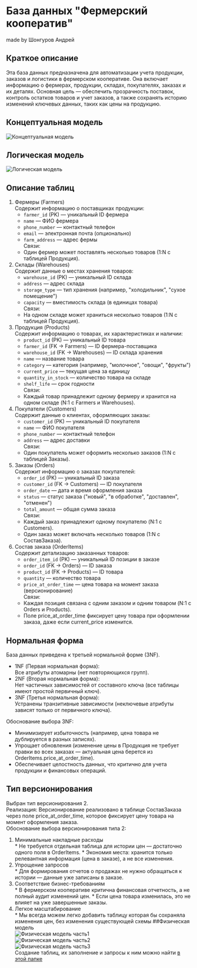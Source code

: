 # База данных "Фермерский кооператив"

made by Шонгуров Андрей
## Краткое описание
Эта база данных предназначена для автоматизации учета продукции, заказов и логистики в фермерском кооперативе. Она включает информацию о фермерах, продукции, складах, покупателях, заказах и их деталях. Основная цель — обеспечить прозрачность поставок, контроль остатков товаров и учет заказов, а также сохранять историю изменений ключевых данных, таких как цены на продукцию.
## Концептуальная модель
![Концептуальная модель](https://github.com/user-attachments/assets/ecb0428e-92ab-48d3-875d-d5a78c675ad8)
## Логическая модель
![Логическая модель](https://github.com/user-attachments/assets/bf50c28d-d047-45c5-b882-4fe1bab97f49)
## Описание таблиц
1. Фермеры (Farmers)  
  Содержит информацию о поставщиках продукции:
    * `farmer_id` (PK) — уникальный ID фермера
    * `name` — ФИО фермера
    * `phone_number` — контактный телефон
    * `email` — электронная почта (опционально)
    * `farm_address` — адрес фермы  
  Связи:
   * Один фермер может поставлять несколько товаров (1:N с таблицей Продукция).
2. Склады (Warehouses)  
  Содержит данные о местах хранения товаров:
    * `warehouse_id` (PK) — уникальный ID склада
    * `address` — адрес склада
    * `storage_type` — тип хранения (например, "холодильник", "сухое помещение")
    * `capacity` — вместимость склада (в единицах товара)  
  Связи:
    * На одном складе может храниться несколько товаров (1:N с таблицей Продукция).
3. Продукция (Products)  
  Содержит информацию о товарах, их характеристиках и наличии:
    * `product_id` (PK) — уникальный ID товара
    * `farmer_id` (FK → Farmers) — ID фермера-поставщика
    * `warehouse_id` (FK → Warehouses) — ID склада хранения
    * `name` — название товара
    * `category` — категория (например, "молочное", "овощи", "фрукты")
    * `current_price` — текущая цена за единицу
    * `quantity_in_stock` — количество товара на складе
    * `shelf_life` — срок годности  
  Связи:
    * Каждый товар принадлежит одному фермеру и хранится на одном складе (N:1 с Farmers и Warehouses).
4. Покупатели (Customers)  
  Содержит данные о клиентах, оформляющих заказы:
    * `customer_id` (PK) — уникальный ID покупателя
    * `name` — ФИО покупателя
    * `phone_number` — контактный телефон
    * `address` — адрес доставки  
  Связи:
    * Один покупатель может оформить несколько заказов (1:N с таблицей Заказы).
5. Заказы (Orders)  
  Содержит информацию о заказах покупателей:
    * `order_id` (PK) — уникальный ID заказа
    * `customer_id` (FK → Customers) — ID покупателя
    * `order_date` — дата и время оформления заказа
    * `status` — статус заказа ("новый", "в обработке", "доставлен", "отменен")
    * `total_amount` — общая сумма заказа  
  Связи:
    * Каждый заказ принадлежит одному покупателю (N:1 с Customers).
    * Один заказ может включать несколько товаров (1:N с СоставЗаказа).
6. Состав заказа (OrderItems)  
  Содержит детализацию заказанных товаров:
    * `order_item_id` (PK) — уникальный ID позиции в заказе
    * `order_id` (FK → Orders) — ID заказа
    * `product_id` (FK → Products) — ID товара
    * `quantity` — количество товара
    * `price_at_order_time` — цена товара на момент заказа (версионирование)  
  Связи:
    * Каждая позиция связана с одним заказом и одним товаром (N:1 с Orders и Products).
    * Поле price_at_order_time фиксирует цену товара при оформлении заказа, даже если current_price изменится.

## Нормальная форма
База данных приведена к третьей нормальной форме (3NF).
  * 1NF (Первая нормальная форма):  
    Все атрибуты атомарны (нет повторяющихся групп).
  * 2NF (Вторая нормальная форма):  
    Нет частичных зависимостей от составного ключа (все таблицы имеют простой первичный ключ).
  * 3NF (Третья нормальная форма):  
    Устранены транзитивные зависимости (неключевые атрибуты зависят только от первичного ключа).

Обоснование выбора 3NF:
  - Минимизирует избыточность (например, цена товара не дублируется в разных записях).
  - Упрощает обновления (изменение цены в Продукция не требует правки во всех заказах — актуальная цена берется из OrderItems.price_at_order_time).
  - Обеспечивает целостность данных, что критично для учета продукции и финансовых операций.
## Тип версионирования
Выбран тип версионирования 2.  
Реализация: 
  Версионирование реализовано в таблице СоставЗаказа через поле price_at_order_time, которое фиксирует цену товара на момент оформления заказа.  
Обоснование выбора версионирования типа 2:
  1. Минимальные накладные расходы  
    * Не требуется отдельная таблица для истории цен — достаточно одного поля в OrderItems.
    * Экономия места: хранится только релевантная информация (цена в заказе), а не все изменения.
  2. Упрощение запросов  
    * Для формирования отчетов о продажах не нужно обращаться к истории — данные уже записаны в заказе.
  3. Соответствие бизнес-требованиям  
    * В фермерском кооперативе критична финансовая отчетность, а не полный аудит изменений цен.
    * Если цена товара изменилась, это не влияет на уже завершенные заказы.
  4. Легкое масштабирование  
    * Мы всегда можем легко добавить таблицу которая бы сохраняла изменения цен, без изменения существующей схемы
##Физическая модель  
![Физическая модель часть1](https://github.com/user-attachments/assets/f5bc22bd-49c3-4716-8261-03d230163dfa)  
![Физическая модель часть2](https://github.com/user-attachments/assets/b06e46bd-570c-4cfc-abcc-89cd3a85f5f8)  
![Физическая модель часть3](https://github.com/user-attachments/assets/827b6ef7-8381-40a4-82b6-e6121620ae6e)  
Создание таблиц, их заполнение и запросы к ним можно найти [в этой папке](./scripts)
